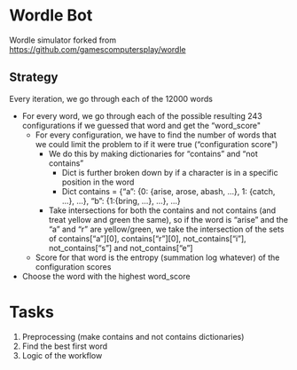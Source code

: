 # Wordle Bot

Wordle simulator forked from https://github.com/gamescomputersplay/wordle

## Strategy

Every iteration, we go through each of the 12000 words
* For every word, we go through each of the possible resulting 243 configurations if we guessed that word and get the “word_score"
    * For every configuration, we have to find the number of words that we could limit the problem to if it were true (“configuration score")
        * We do this by making dictionaries for “contains” and “not contains”
            * Dict is further broken down by if a character is in a specific position in the word
            * Dict contains = {“a”: {0: {arise, arose, abash, …}, 1: {catch, …}, …}, “b”: {1:{bring, …}, …}, …}
        * Take intersections for both the contains and not contains (and treat yellow and green the same), so if the word is “arise” and the “a” and “r” are yellow/green, we take the intersection of the sets of contains[“a”][0], contains[“r”][0], not_contains[“i”], not_contains[“s”] and not_contains[“e”]
    * Score for that word is the entropy (summation log whatever) of the configuration scores
* Choose the word with the highest word_score


# Tasks

1. Preprocessing (make contains and not contains dictionaries)
2. Find the best first word
3. Logic of the workflow
